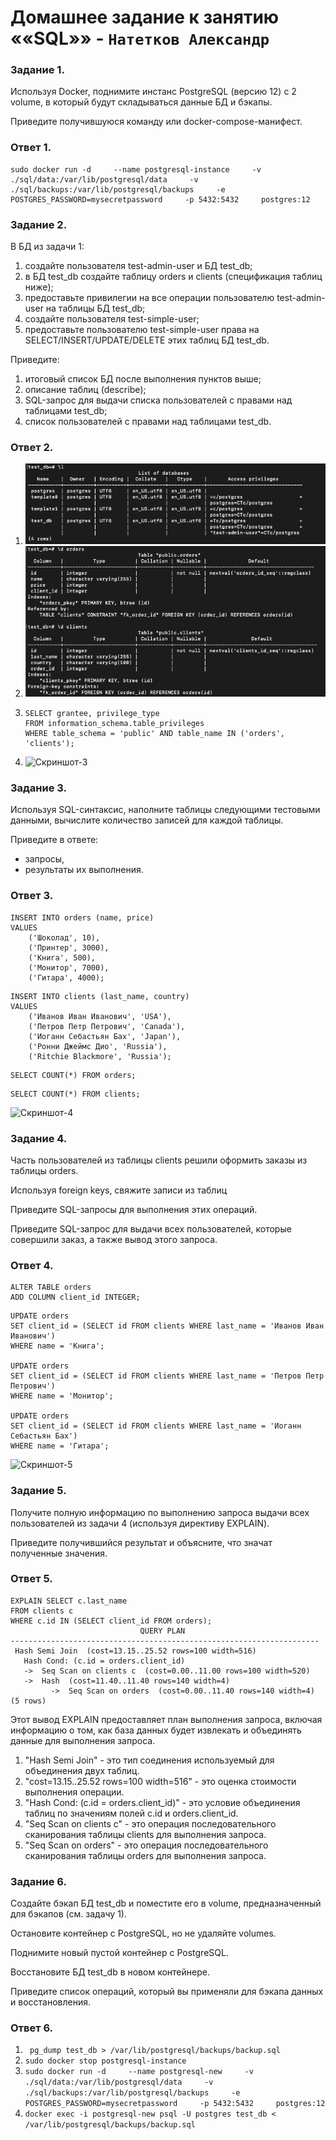 # Домашнее задание к занятию ««SQL»» - `Натетков Александр`



### Задание 1. 

Используя Docker, поднимите инстанс PostgreSQL (версию 12) c 2 volume, в который будут складываться данные БД и бэкапы.

Приведите получившуюся команду или docker-compose-манифест.

### Ответ 1. 

```
sudo docker run -d     --name postgresql-instance     -v ./sql/data:/var/lib/postgresql/data     -v ./sql/backups:/var/lib/postgresql/backups     -e POSTGRES_PASSWORD=mysecretpassword     -p 5432:5432     postgres:12
```



### Задание 2.

В БД из задачи 1:

1. создайте пользователя test-admin-user и БД test_db;
2. в БД test_db создайте таблицу orders и clients (спeцификация таблиц ниже);
3. предоставьте привилегии на все операции пользователю test-admin-user на таблицы БД test_db;
4. создайте пользователя test-simple-user;
5. предоставьте пользователю test-simple-user права на SELECT/INSERT/UPDATE/DELETE этих таблиц БД test_db.

Приведите:

1. итоговый список БД после выполнения пунктов выше;
2. описание таблиц (describe);
3. SQL-запрос для выдачи списка пользователей с правами над таблицами test_db;
4. список пользователей с правами над таблицами test_db.

### Ответ 2. 

1. ![Скриншот-1](https://github.com/karapuze/gitlab-hw/blob/main/img/Снимок%20экрана%202024-02-04%20в%2008.56.49.png)
2. ![Скриншот-2](https://github.com/karapuze/gitlab-hw/blob/main/img/Снимок%20экрана%202024-02-04%20в%2009.02.00.png)
3.
    ```
   SELECT grantee, privilege_type 
   FROM information_schema.table_privileges 
   WHERE table_schema = 'public' AND table_name IN ('orders', 'clients');
   ```
5. ![Скриншот-3](https://github.com/karapuze/gitlab-hw/blob/main/img/Снимок%20экрана%202024-02-04%20в%2009.06.01.png)


### Задание 3.

Используя SQL-синтаксис, наполните таблицы следующими тестовыми данными, вычислите количество записей для каждой таблицы.

Приведите в ответе:

- запросы,
- результаты их выполнения.

### Ответ 3.

```
INSERT INTO orders (name, price)
VALUES 
    ('Шоколад', 10),
    ('Принтер', 3000),
    ('Книга', 500),
    ('Монитор', 7000),
    ('Гитара', 4000);
```
```
INSERT INTO clients (last_name, country)
VALUES 
    ('Иванов Иван Иванович', 'USA'),
    ('Петров Петр Петрович', 'Canada'),
    ('Иоганн Себастьян Бах', 'Japan'),
    ('Ронни Джеймс Дио', 'Russia'),
    ('Ritchie Blackmore', 'Russia');
```
```
SELECT COUNT(*) FROM orders;
```
```
SELECT COUNT(*) FROM clients;
```
![Скриншот-4](https://github.com/karapuze/gitlab-hw/blob/main/img/Снимок%20экрана%202024-02-04%20в%2009.16.58.png)

### Задание 4.

Часть пользователей из таблицы clients решили оформить заказы из таблицы orders.

Используя foreign keys, свяжите записи из таблиц

Приведите SQL-запросы для выполнения этих операций.

Приведите SQL-запрос для выдачи всех пользователей, которые совершили заказ, а также вывод этого запроса.

### Ответ 4.

```
ALTER TABLE orders
ADD COLUMN client_id INTEGER;
```
```
UPDATE orders
SET client_id = (SELECT id FROM clients WHERE last_name = 'Иванов Иван Иванович')
WHERE name = 'Книга';

UPDATE orders
SET client_id = (SELECT id FROM clients WHERE last_name = 'Петров Петр Петрович')
WHERE name = 'Монитор';

UPDATE orders
SET client_id = (SELECT id FROM clients WHERE last_name = 'Иоганн Себастьян Бах')
WHERE name = 'Гитара';
```

![Скриншот-5](https://github.com/karapuze/gitlab-hw/blob/main/img/Снимок%20экрана%202024-02-04%20в%2009.19.56.png)

### Задание 5. 
Получите полную информацию по выполнению запроса выдачи всех пользователей из задачи 4 (используя директиву EXPLAIN).

Приведите получившийся результат и объясните, что значат полученные значения.

### Ответ 5.
```
EXPLAIN SELECT c.last_name
FROM clients c
WHERE c.id IN (SELECT client_id FROM orders);
                             QUERY PLAN                              
---------------------------------------------------------------------
 Hash Semi Join  (cost=13.15..25.52 rows=100 width=516)
   Hash Cond: (c.id = orders.client_id)
   ->  Seq Scan on clients c  (cost=0.00..11.00 rows=100 width=520)
   ->  Hash  (cost=11.40..11.40 rows=140 width=4)
         ->  Seq Scan on orders  (cost=0.00..11.40 rows=140 width=4)
(5 rows)
```
Этот вывод EXPLAIN предоставляет план выполнения запроса, включая информацию о том, как база данных будет извлекать и объединять данные для выполнения запроса.

1. "Hash Semi Join" - это тип соединения используемый для объединения двух таблиц. 
2. "cost=13.15..25.52 rows=100 width=516" - это оценка стоимости выполнения операции. 
3. "Hash Cond: (c.id = orders.client_id)" - это условие объединения таблиц по значениям полей c.id и orders.client_id.
4. "Seq Scan on clients c" - это операция последовательного сканирования таблицы clients для выполнения запроса.
5. "Seq Scan on orders" - это операция последовательного сканирования таблицы orders для выполнения запроса.

### Задание 6. 
Создайте бэкап БД test_db и поместите его в volume, предназначенный для бэкапов (см. задачу 1).

Остановите контейнер с PostgreSQL, но не удаляйте volumes.

Поднимите новый пустой контейнер с PostgreSQL.

Восстановите БД test_db в новом контейнере.

Приведите список операций, который вы применяли для бэкапа данных и восстановления.

### Ответ 6.

1. ``` pg_dump test_db > /var/lib/postgresql/backups/backup.sql```
2. ```sudo docker stop postgresql-instance```
3. ```sudo docker run -d     --name postgresql-new     -v ./sql/data:/var/lib/postgresql/data     -v ./sql/backups:/var/lib/postgresql/backups     -e POSTGRES_PASSWORD=mysecretpassword     -p 5432:5432     postgres:12```
4. ```docker exec -i postgresql-new psql -U postgres test_db < /var/lib/postgresql/backups/backup.sql```




